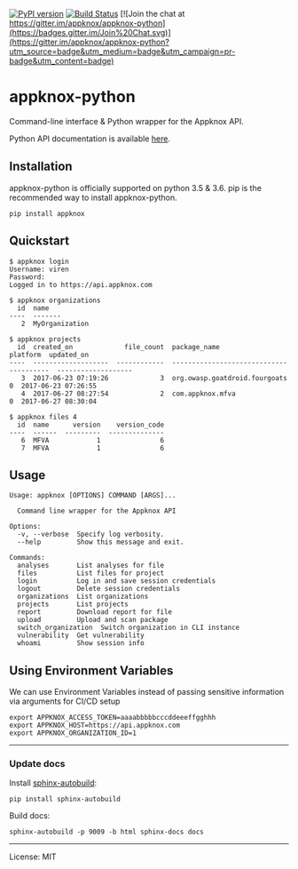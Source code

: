 [![PyPI version](https://badge.fury.io/py/appknox.svg)](https://badge.fury.io/py/appknox)
[![Build Status](https://travis-ci.org/appknox/appknox-python.svg)](https://travis-ci.org/appknox/appknox-python)
[![Join the chat at https://gitter.im/appknox/appknox-python](https://badges.gitter.im/Join%20Chat.svg)](https://gitter.im/appknox/appknox-python?utm_source=badge&utm_medium=badge&utm_campaign=pr-badge&utm_content=badge)

# appknox-python

Command-line interface & Python wrapper for the Appknox API.


Python API documentation is available [here](http://appknox.org/appknox-python/).


## Installation

appknox-python is officially supported on python 3.5 & 3.6. pip is the recommended way to install appknox-python.

```
pip install appknox
```

## Quickstart

```
$ appknox login
Username: viren
Password:
Logged in to https://api.appknox.com

$ appknox organizations
  id  name
----  -------
   2  MyOrganization

$ appknox projects
  id  created_on             file_count  package_name                     platform  updated_on
----  -------------------  ------------  -----------------------------  ----------  -------------------
   3  2017-06-23 07:19:26             3  org.owasp.goatdroid.fourgoats           0  2017-06-23 07:26:55
   4  2017-06-27 08:27:54             2  com.appknox.mfva                        0  2017-06-27 08:30:04

$ appknox files 4
  id  name      version    version_code
----  ------  ---------  --------------
   6  MFVA            1               6
   7  MFVA            1               6
```

## Usage

```
Usage: appknox [OPTIONS] COMMAND [ARGS]...

  Command line wrapper for the Appknox API

Options:
  -v, --verbose  Specify log verbosity.
  --help         Show this message and exit.

Commands:
  analyses       List analyses for file
  files          List files for project
  login          Log in and save session credentials
  logout         Delete session credentials
  organizations  List organizations
  projects       List projects
  report         Download report for file
  upload         Upload and scan package
  switch_organization  Switch organization in CLI instance
  vulnerability  Get vulnerability
  whoami         Show session info
```

## Using Environment Variables

We can use Environment Variables instead of passing sensitive information via arguments for CI/CD setup

```
export APPKNOX_ACCESS_TOKEN=aaaabbbbbcccddeeeffgghhh
export APPKNOX_HOST=https://api.appknox.com
export APPKNOX_ORGANIZATION_ID=1
```
---

### Update docs

Install [sphinx-autobuild](https://github.com/GaretJax/sphinx-autobuild):
```
pip install sphinx-autobuild
```

Build docs:
```
sphinx-autobuild -p 9009 -b html sphinx-docs docs
```

---

License: MIT
